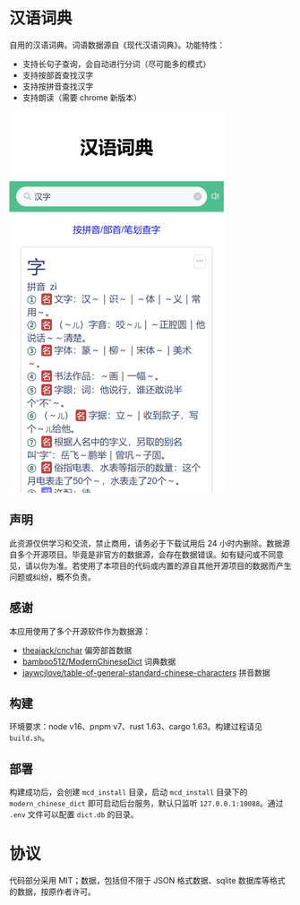 # 汉语词典

自用的汉语词典。词语数据源自《现代汉语词典》。功能特性：

- 支持长句子查询，会自动进行分词（尽可能多的模式）
- 支持按部首查找汉字
- 支持按拼音查找汉字
- 支持朗读（需要 chrome 新版本）

![screenshot](screenshot.png)

## 声明

此资源仅供学习和交流，禁止商用，请务必于下载试用后 24 小时内删除。数据源自多个开源项目。毕竟是非官方的数据源，会存在数据错误。如有疑问或不同意见，请以你为准。若使用了本项目的代码或内置的源自其他开源项目的数据而产生问题或纠纷，概不负责。

## 感谢

本应用使用了多个开源软件作为数据源：

- [theajack/cnchar](https://github.com/theajack/cnchar) 偏旁部首数据
- [bamboo512/ModernChineseDict](https://github.com/bamboo512/ModernChineseDict) 词典数据
- [jaywcjlove/table-of-general-standard-chinese-characters](https://github.com/jaywcjlove/table-of-general-standard-chinese-characters) 拼音数据

## 构建

环境要求：node v16、pnpm v7、rust 1.63、cargo 1.63。构建过程请见 `build.sh`。

## 部署

构建成功后，会创建 `mcd_install` 目录，启动 `mcd_install` 目录下的 `modern_chinese_dict` 即可启动后台服务，默认只监听 `127.0.0.1:10088`。通过 `.env` 文件可以配置 `dict.db` 的目录。

# 协议

代码部分采用 MIT；数据，包括但不限于 JSON 格式数据、sqlite 数据库等格式的数据，按原作者许可。

